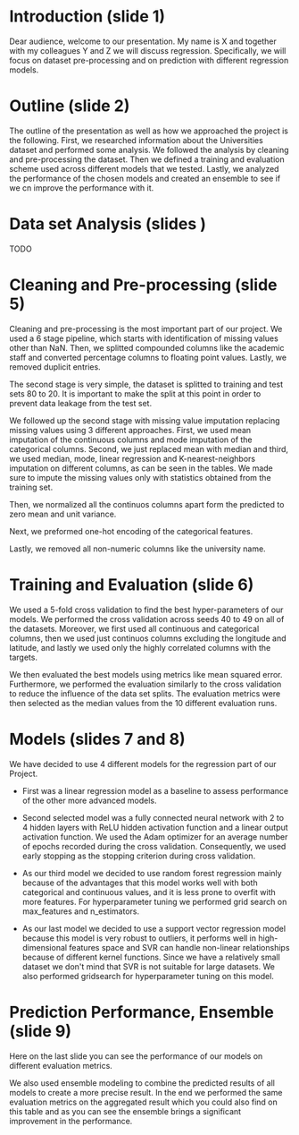 # Introduction (slide 1)
Dear audience, welcome to our presentation. My name is X and together with my colleagues Y and Z we will discuss regression. Specifically, we will focus on dataset pre-processing and on prediction with different regression models.

# Outline (slide 2)
The outline of the presentation as well as how we approached the project is the following. First, we researched information about the Universities dataset and performed some analysis. We followed the analysis by cleaning and pre-processing the dataset. Then we defined a training and evaluation scheme used across different models that we tested. Lastly, we analyzed the performance of the chosen models and created an ensemble to see if we cn improve the performance with it.

# Data set Analysis (slides )
TODO

# Cleaning and Pre-processing (slide 5)
Cleaning and pre-processing is the most important part of our project. We used a 6 stage pipeline, which starts with identification of missing values other than NaN. Then, we splitted compounded columns like the academic staff and converted percentage columns to floating point values. Lastly, we removed duplicit entries.

The second stage is very simple, the dataset is splitted to training and test sets 80 to 20. It is important to make the split at this point in order to prevent data leakage from the test set.

We followed up the second stage with missing value imputation replacing missing values using 3 different approaches. First, we used mean imputation of the continuous columns and mode imputation of the categorical columns. Second, we just replaced mean with median and third, we used median, mode, linear regression and K-nearest-neighbors imputation on different columns, as can be seen in the tables. We made sure to impute the missing values only with statistics obtained from the training set.

Then, we normalized all the continuos columns apart form the predicted to zero mean and unit variance. 

Next, we preformed one-hot encoding of the categorical features.

Lastly, we removed all non-numeric columns like the university name.

# Training and Evaluation (slide 6)
We used a 5-fold cross validation to find the best hyper-parameters of our models. We performed the cross validation across seeds 40 to 49 on all of the datasets. Moreover, we first used all continuous and categorical columns, then we used just continuos columns excluding the longitude and latitude, and lastly we used only the highly correlated columns with the targets.

We then evaluated the best models using metrics like mean squared error. Furthermore, we performed the evaluation similarly to the cross validation to reduce the influence of the data set splits. The evaluation metrics were then selected as the median values from the 10 different evaluation runs.

# Models (slides 7 and 8)
We have decided to use 4 different models for the regression part of our Project.

 - First was a linear regression model as a baseline to assess performance of the other more advanced models. 

- Second selected model was a fully connected neural network with 2 to 4 hidden layers with ReLU hidden activation function and a linear output activation function. We used the Adam optimizer for an average number of epochs recorded during the cross validation. Consequently, we used early stopping as the stopping criterion during cross validation.

- As our third model we decided to use random forest regression mainly because of the advantages that this model works well with both categorical and continuous values, and it is less prone to overfit with more features. For hyperparameter tuning we performed grid search on max_features and n_estimators. 

- As our last model we decided to use a support vector regression model because this model is very robust to outliers, it performs well in high-dimensional features space and SVR can handle non-linear relationships because of different kernel functions. Since we have a relatively small dataset we don't mind that SVR is not suitable for large datasets.
  We also performed gridsearch for hyperparameter tuning on this model.

# Prediction Performance, Ensemble (slide 9)
Here on the last slide you can see the performance of our models on different evaluation metrics.

We also used ensemble modeling to combine the predicted results of all models to create a more precise result. In the end we performed the same
evaluation metrics on the aggregated result which you could also find on this table and as you can see the ensemble brings a significant improvement 
in the performance.
